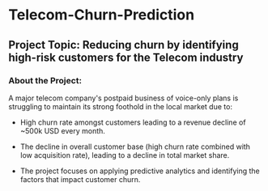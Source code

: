 # Telecom-Churn-Prediction

## Project Topic: Reducing churn by identifying high-risk customers for the Telecom industry

### About the Project:
A major telecom company's postpaid business of voice-only plans is struggling to maintain its strong foothold in the local market due to:

- High churn rate amongst customers leading to a revenue decline of ~500k USD every month.

- The decline in overall customer base (high churn rate combined with low acquisition rate), leading to a decline in total market share.

- The project focuses on applying predictive analytics and identifying the factors that impact customer churn.
